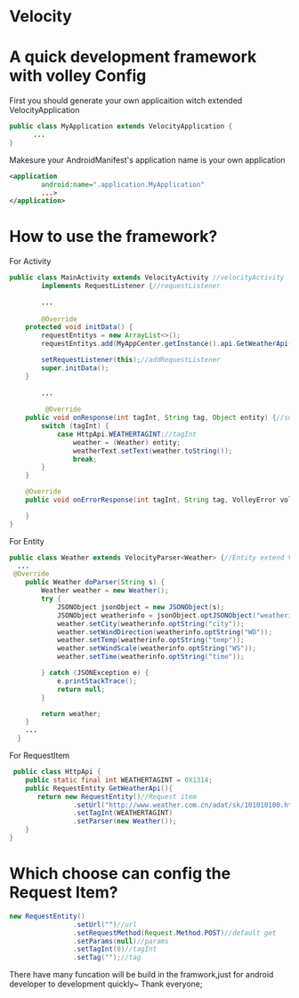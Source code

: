 # Velocity
A quick development framework with volley
Config
====
  First you should generate your own applicaition witch extended VelocityApplication
```JAVA
public class MyApplication extends VelocityApplication {
      ...
}
```
  Makesure your AndroidManifest's application name is your own application 
```XML
<application
        android:name=".application.MyApplication"
        ...>
</application>
```
How to use the framework?
====
  For Activity
```JAVA
public class MainActivity extends VelocityActivity //velocityActivity
        implements RequestListener {//requestListener
        
        ...
        
        @Override
    protected void initData() {
        requestEntitys = new ArrayList<>();
        requestEntitys.add(MyAppCenter.getInstance().api.GetWeatherApi());//add RequestItem in List

        setRequestListener(this);//addRequestListener
        super.initData();
    }
        
        ...
        
         @Override
    public void onResponse(int tagInt, String tag, Object entity) {//sucessResponse
        switch (tagInt) {
            case HttpApi.WEATHERTAGINT://tagInt
                weather = (Weather) entity;
                weatherText.setText(weather.toString());
                break;
        }
    }

    @Override
    public void onErrorResponse(int tagInt, String tag, VolleyError volleyError) {//failResponse

    }
}
```
  For Entity
```JAVA
public class Weather extends VelocityParser<Weather> {//Entity extend VelocityParser
  ...
 @Override
    public Weather doParser(String s) {
        Weather weather = new Weather();
        try {
            JSONObject jsonObject = new JSONObject(s);
            JSONObject weatherinfo = jsonObject.optJSONObject("weatherinfo");
            weather.setCity(weatherinfo.optString("city"));
            weather.setWindDirection(weatherinfo.optString("WD"));
            weather.setTemp(weatherinfo.optString("temp"));
            weather.setWindScale(weatherinfo.optString("WS"));
            weather.setTime(weatherinfo.optString("time"));

        } catch (JSONException e) {
            e.printStackTrace();
            return null;
        }

        return weather;
    }
    ...
  }
```
  For RequestItem
```JAVA
 public class HttpApi {
    public static final int WEATHERTAGINT = 0X1314;
    public RequestEntity GetWeatherApi(){
       return new RequestEntity()//Request item
                .setUrl("http://www.weather.com.cn/adat/sk/101010100.html")
                .setTagInt(WEATHERTAGINT)
                .setParser(new Weather());
    }
}
```
Which choose can config the Request Item?
====
```JAVA
new RequestEntity()
                .setUrl("")//url
                .setRequestMethod(Request.Method.POST)//default get
                .setParams(null)//params
                .setTagInt(0)//tagInt
                .setTag("");//tag
```


There have many funcation will be build in the framwork,just for android developer to development quickly~
Thank everyone;



